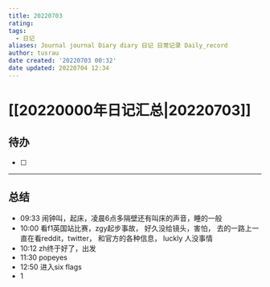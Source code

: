 ```yaml
---
title: 20220703
rating:
tags:
  - 日记
aliases: Journal journal Diary diary 日记 日常记录 Daily_record
author: tusrau
date created: '20220703 00:32'
date updated: 20220704 12:34
---
```


# [[20220000年日记汇总|20220703]]

## 待办

- [ ]

---

## 总结

- 09:33 闹钟叫，起床，凌晨6点多隔壁还有叫床的声音，睡的一般
- 10:00 看f1英国站比赛，zgy起步事故， 好久没给镜头，害怕， 去的一路上一直在看reddit，twitter， 和官方的各种信息， luckly 人没事情
- 10:12 zh终于好了，出发
- 11:30 popeyes
- 12:50 进入six flags
- 1
